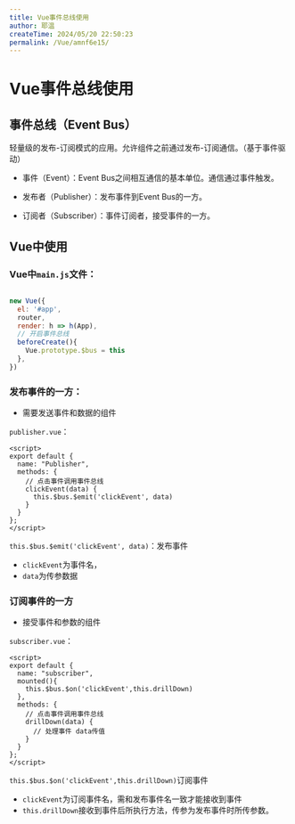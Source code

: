 ```yaml
---
title: Vue事件总线使用
author: 耶温
createTime: 2024/05/20 22:50:23
permalink: /Vue/amnf6e15/
---
```

# Vue事件总线使用 

## 事件总线（Event Bus）

轻量级的发布-订阅模式的应用。允许组件之前通过发布-订阅通信。（基于事件驱动）

-   事件（Event）：Event Bus之间相互通信的基本单位。通信通过事件触发。

-   发布者（Publisher）：发布事件到Event Bus的一方。

-   订阅者（Subscriber）：事件订阅者，接受事件的一方。


## Vue中使用

### Vue中`main.js`文件：

```js

new Vue({
  el: '#app',
  router,
  render: h => h(App),
  // 开启事件总线
  beforeCreate(){
    Vue.prototype.$bus = this
  },
})

```

### 发布事件的一方：
-   需要发送事件和数据的组件

`publisher.vue`：


```vue
<script>
export default {
  name: "Publisher",
  methods: {
    // 点击事件调用事件总线
    clickEvent(data) {
      this.$bus.$emit('clickEvent', data)
    }
  }
};
</script>

```
`this.$bus.$emit('clickEvent', data)`：发布事件
-   `clickEvent`为事件名，
-   `data`为传参数据

### 订阅事件的一方
-   接受事件和参数的组件

`subscriber.vue`：


```vue
<script>
export default {
  name: "subscriber",
  mounted(){
    this.$bus.$on('clickEvent',this.drillDown)
  },
  methods: {
    // 点击事件调用事件总线
    drillDown(data) {
      // 处理事件 data传值
    }
  }
};
</script>
```
`this.$bus.$on('clickEvent',this.drillDown)`订阅事件
-   `clickEvent`为订阅事件名，需和发布事件名一致才能接收到事件
-   `this.drillDown`接收到事件后所执行方法，传参为发布事件时所传参数。
